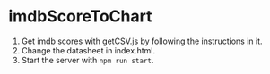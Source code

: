 # imdbScoreToChart
1. Get imdb scores with getCSV.js by following the instructions in it.
2. Change the datasheet in index.html.
3. Start the server with `npm run start`.
